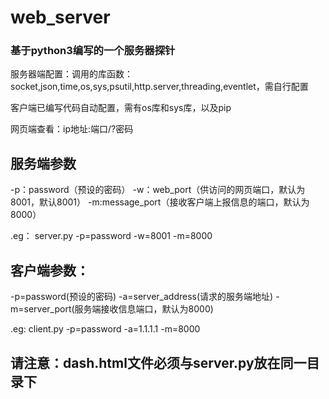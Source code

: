 # web_server
### 基于python3编写的一个服务器探针

服务器端配置：调用的库函数：socket,json,time,os,sys,psutil,http.server,threading,eventlet，需自行配置

客户端已编写代码自动配置，需有os库和sys库，以及pip

网页端查看：ip地址:端口/?密码


## 服务端参数


-p：password（预设的密码）  -w：web_port（供访问的网页端口，默认为8001，默认8001） -m:message_port（接收客户端上报信息的端口，默认为8000）

.eg： server.py -p=password -w=8001 -m=8000





## 客户端参数：


-p=password(预设的密码) -a=server_address(请求的服务端地址) -m=server_port(服务端接收信息端口，默认为8000)

.eg: client.py -p=password -a=1.1.1.1 -m=8000


## 请注意：dash.html文件必须与server.py放在同一目录下


